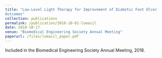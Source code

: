 ```yaml
---
title: "Low-Level Light Therapy for Improvement of Diabetic Foot Ulcer Infection
Outcomes"
collection: publications
permalink: /publication/2018-10-01-lumasil
date: 2018-10-17
venue: "Biomedical Engineering Society Annual Meeting"
paperurl: /files/lumasil_paper.pdf
---
```


Included in the Biomedical Engineering Society Annual Meeting, 2018.

